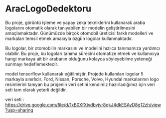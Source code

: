 # AracLogoDedektoru
Bu proje, görüntü işleme ve yapay zeka tekniklerini kullanarak araba logolarını otomatik 
olarak tanıyabilen bir modelin geliştirilmesini amaçlamaktadır. 
Günümüzde birçok otomobil üreticisi farklı modelleri ve markaları temsil etmek amacıyla özgün logolar kullanmaktadır. 

Bu logolar, bir otomobilin markasını ve modelini hızlıca tanımamıza yardımcı olabilir. 
Bu proje, bu logoları tanıma sürecini otomatize etmek ve kullanıcıya hangi markaya ait bir 
arabanın olduğunu kolayca söyleyebilme yeteneği sunmayı hedeflemektedir. 

model tensorflow kullanarak eğitilmiştir.
Projede kullanılan logolar 5 markayla sınırlıdır. Ford, Nissan, Porsche, Volvo, Hyundai markalarının  logo resimlerini tanıyan bu projenin veri setini kendimiz hazırladığımız için veri seti tam olarak yeterli değildir.

veri seti : https://drive.google.com/file/d/1xB0XfXivdbvjyr8qkJ4dkESAyD8g12zh/view?usp=sharing

